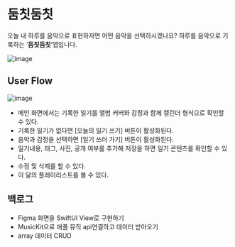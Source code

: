 # 둠칫둠칫
오늘 내 하루를 음악으로 표현하자면 어떤 음악을 선택하시겠나요?
하루를 음악으로 기록하는 ‘**둠칫둠칫**’앱입니다.


![image](https://github.com/363daisy/Doomchitdumchit/assets/127951426/c0cc5503-3c74-4fe4-90d4-436a109cf254)

## User Flow
![image](https://github.com/363daisy/Doomchitdumchit/assets/127951426/73234563-f8ee-467d-85d6-d7223dcd4999)

- 메인 화면에서는 기록한 일기를 앨범 커버와 감정과 함께 캘린더 형식으로 확인할 수 있다.
- 기록한 일기가 없다면 [오늘의 일기 쓰기] 버튼이 활성화된다.
- 음악과 감정을 선택하면 [일기 쓰러 가기] 버튼이 활성화된다.
- 일기내용, 태그, 사진, 공개 여부를 추가해 저장을 하면 일기 콘텐츠를 확인할 수 있다.
- 수정 및 삭제를 할 수 있다.
- 이 달의 플레이리스트를 볼 수 있다.

## 백로그
- Figma 화면을 SwiftUI View로 구현하기
- MusicKit으로 애플 뮤직 api연결하고 데이터 받아오기
- array 데이터 CRUD
